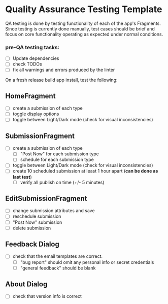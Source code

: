 Quality Assurance Testing Template
=====================

QA testing is done by testing functionality of each of the app's Fragments.
Since testing is currently done manually, test cases should be brief and focus on core functionality operating as expected under normal conditions.

### pre-QA testing tasks:
- [ ] Update dependencies
- [ ] check TODOs
- [ ] fix all warnings and errors produced by the linter

On a fresh release build app install, test the following:

## HomeFragment

- [ ] create a submission of each type
- [ ] toggle display options
- [ ] toggle between Light/Dark mode (check for visual inconsistencies)

## SubmissionFragment

- [ ] create a submission of each type
    - [ ] "Post Now" for each submission type
    - [ ] schedule for each submission type
- [ ] toggle between Light/Dark mode (check for visual inconsistencies)
- [ ] create 10 scheduled submission at least 1 hour apart (**can be done as last test**) 
    - [ ] verify all publish on time (+/- 5 minutes)

## EditSubmissionFragment

- [ ] change submission attributes and save
- [ ] reschedule submission
- [ ] "Post Now" submission
- [ ] delete submission

## Feedback Dialog

- [ ] check that the email templates are correct.
    - [ ] "bug report" should omit any personal info or secret credentials 
    - [ ] "general feedback" should be blank

## About Dialog

- [ ] check that version info is correct
